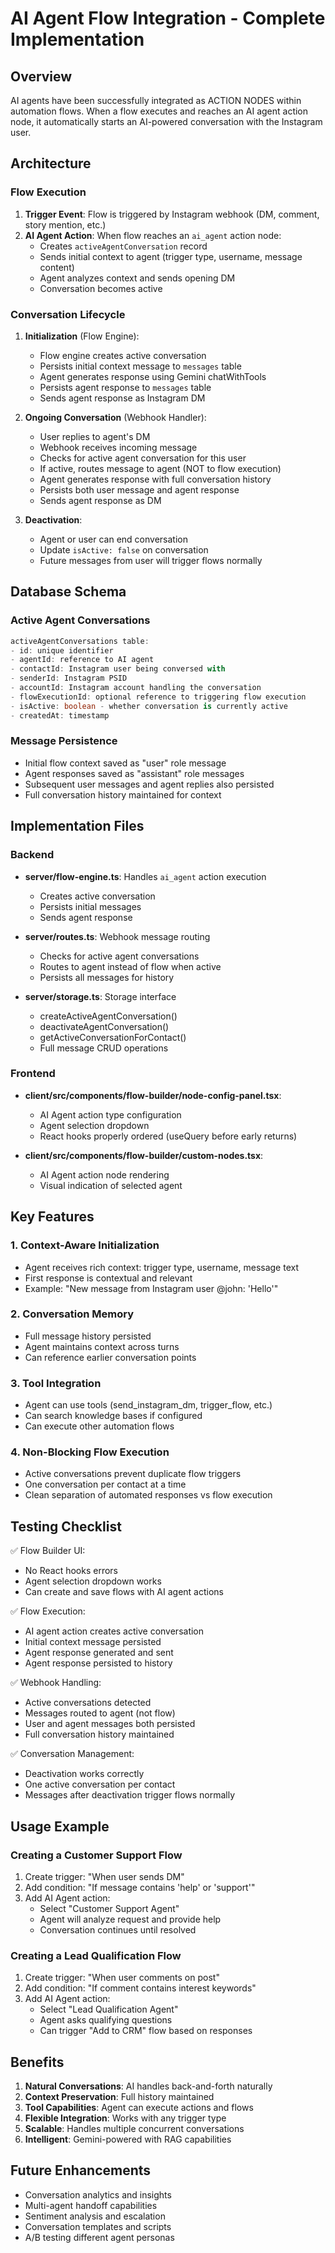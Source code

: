 # AI Agent Flow Integration - Complete Implementation

## Overview
AI agents have been successfully integrated as ACTION NODES within automation flows. When a flow executes and reaches an AI agent action node, it automatically starts an AI-powered conversation with the Instagram user.

## Architecture

### Flow Execution
1. **Trigger Event**: Flow is triggered by Instagram webhook (DM, comment, story mention, etc.)
2. **AI Agent Action**: When flow reaches an `ai_agent` action node:
   - Creates `activeAgentConversation` record
   - Sends initial context to agent (trigger type, username, message content)
   - Agent analyzes context and sends opening DM
   - Conversation becomes active

### Conversation Lifecycle
1. **Initialization** (Flow Engine):
   - Flow engine creates active conversation
   - Persists initial context message to `messages` table
   - Agent generates response using Gemini chatWithTools
   - Persists agent response to `messages` table
   - Sends agent response as Instagram DM

2. **Ongoing Conversation** (Webhook Handler):
   - User replies to agent's DM
   - Webhook receives incoming message
   - Checks for active agent conversation for this user
   - If active, routes message to agent (NOT to flow execution)
   - Agent generates response with full conversation history
   - Persists both user message and agent response
   - Sends agent response as DM

3. **Deactivation**:
   - Agent or user can end conversation
   - Update `isActive: false` on conversation
   - Future messages from user will trigger flows normally

## Database Schema

### Active Agent Conversations
```typescript
activeAgentConversations table:
- id: unique identifier
- agentId: reference to AI agent
- contactId: Instagram user being conversed with
- senderId: Instagram PSID
- accountId: Instagram account handling the conversation
- flowExecutionId: optional reference to triggering flow execution
- isActive: boolean - whether conversation is currently active
- createdAt: timestamp
```

### Message Persistence
- Initial flow context saved as "user" role message
- Agent responses saved as "assistant" role messages
- Subsequent user messages and agent replies also persisted
- Full conversation history maintained for context

## Implementation Files

### Backend
- **server/flow-engine.ts**: Handles `ai_agent` action execution
  - Creates active conversation
  - Persists initial messages
  - Sends agent response
  
- **server/routes.ts**: Webhook message routing
  - Checks for active agent conversations
  - Routes to agent instead of flow when active
  - Persists all messages for history

- **server/storage.ts**: Storage interface
  - createActiveAgentConversation()
  - deactivateAgentConversation()
  - getActiveConversationForContact()
  - Full message CRUD operations

### Frontend
- **client/src/components/flow-builder/node-config-panel.tsx**:
  - AI Agent action type configuration
  - Agent selection dropdown
  - React hooks properly ordered (useQuery before early returns)
  
- **client/src/components/flow-builder/custom-nodes.tsx**:
  - AI Agent action node rendering
  - Visual indication of selected agent

## Key Features

### 1. Context-Aware Initialization
- Agent receives rich context: trigger type, username, message text
- First response is contextual and relevant
- Example: "New message from Instagram user @john: 'Hello'"

### 2. Conversation Memory
- Full message history persisted
- Agent maintains context across turns
- Can reference earlier conversation points

### 3. Tool Integration
- Agent can use tools (send_instagram_dm, trigger_flow, etc.)
- Can search knowledge bases if configured
- Can execute other automation flows

### 4. Non-Blocking Flow Execution
- Active conversations prevent duplicate flow triggers
- One conversation per contact at a time
- Clean separation of automated responses vs flow execution

## Testing Checklist

✅ Flow Builder UI:
- No React hooks errors
- Agent selection dropdown works
- Can create and save flows with AI agent actions

✅ Flow Execution:
- AI agent action creates active conversation
- Initial context message persisted
- Agent response generated and sent
- Agent response persisted to history

✅ Webhook Handling:
- Active conversations detected
- Messages routed to agent (not flow)
- User and agent messages both persisted
- Full conversation history maintained

✅ Conversation Management:
- Deactivation works correctly
- One active conversation per contact
- Messages after deactivation trigger flows normally

## Usage Example

### Creating a Customer Support Flow
1. Create trigger: "When user sends DM"
2. Add condition: "If message contains 'help' or 'support'"
3. Add AI Agent action:
   - Select "Customer Support Agent"
   - Agent will analyze request and provide help
   - Conversation continues until resolved

### Creating a Lead Qualification Flow
1. Create trigger: "When user comments on post"
2. Add condition: "If comment contains interest keywords"
3. Add AI Agent action:
   - Select "Lead Qualification Agent"
   - Agent asks qualifying questions
   - Can trigger "Add to CRM" flow based on responses

## Benefits

1. **Natural Conversations**: AI handles back-and-forth naturally
2. **Context Preservation**: Full history maintained
3. **Tool Capabilities**: Agent can execute actions and flows
4. **Flexible Integration**: Works with any trigger type
5. **Scalable**: Handles multiple concurrent conversations
6. **Intelligent**: Gemini-powered with RAG capabilities

## Future Enhancements

- Conversation analytics and insights
- Multi-agent handoff capabilities
- Sentiment analysis and escalation
- Conversation templates and scripts
- A/B testing different agent personas
